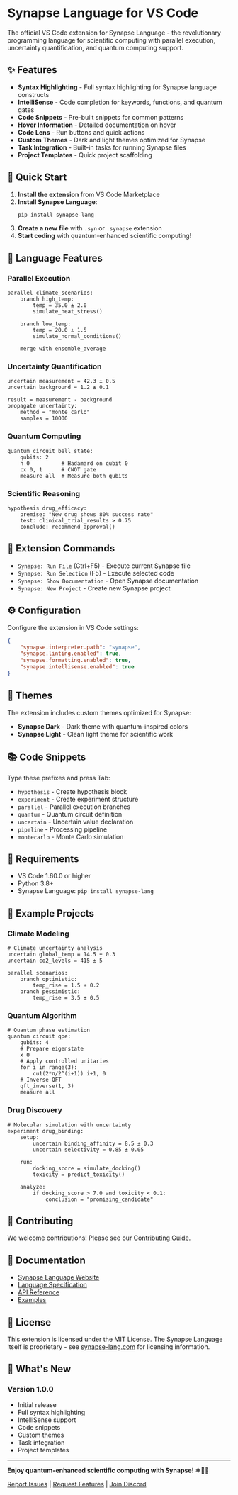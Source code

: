 # Synapse Language for VS Code

The official VS Code extension for Synapse Language - the revolutionary programming language for scientific computing with parallel execution, uncertainty quantification, and quantum computing support.

## ✨ Features

- **Syntax Highlighting** - Full syntax highlighting for Synapse language constructs
- **IntelliSense** - Code completion for keywords, functions, and quantum gates
- **Code Snippets** - Pre-built snippets for common patterns
- **Hover Information** - Detailed documentation on hover
- **Code Lens** - Run buttons and quick actions
- **Custom Themes** - Dark and light themes optimized for Synapse
- **Task Integration** - Built-in tasks for running Synapse files
- **Project Templates** - Quick project scaffolding

## 🚀 Quick Start

1. **Install the extension** from VS Code Marketplace
2. **Install Synapse Language**:
   ```bash
   pip install synapse-lang
   ```
3. **Create a new file** with `.syn` or `.synapse` extension
4. **Start coding** with quantum-enhanced scientific computing!

## 📝 Language Features

### Parallel Execution
```synapse
parallel climate_scenarios:
    branch high_temp:
        temp = 35.0 ± 2.0
        simulate_heat_stress()
    
    branch low_temp:
        temp = 20.0 ± 1.5
        simulate_normal_conditions()
    
    merge with ensemble_average
```

### Uncertainty Quantification
```synapse
uncertain measurement = 42.3 ± 0.5
uncertain background = 1.2 ± 0.1

result = measurement - background
propagate uncertainty:
    method = "monte_carlo"
    samples = 10000
```

### Quantum Computing
```synapse
quantum circuit bell_state:
    qubits: 2
    h 0          # Hadamard on qubit 0
    cx 0, 1      # CNOT gate
    measure all  # Measure both qubits
```

### Scientific Reasoning
```synapse
hypothesis drug_efficacy:
    premise: "New drug shows 80% success rate"
    test: clinical_trial_results > 0.75
    conclude: recommend_approval()
```

## 🎯 Extension Commands

- `Synapse: Run File` (Ctrl+F5) - Execute current Synapse file
- `Synapse: Run Selection` (F5) - Execute selected code
- `Synapse: Show Documentation` - Open Synapse documentation
- `Synapse: New Project` - Create new Synapse project

## ⚙️ Configuration

Configure the extension in VS Code settings:

```json
{
    "synapse.interpreter.path": "synapse",
    "synapse.linting.enabled": true,
    "synapse.formatting.enabled": true,
    "synapse.intellisense.enabled": true
}
```

## 🎨 Themes

The extension includes custom themes optimized for Synapse:

- **Synapse Dark** - Dark theme with quantum-inspired colors
- **Synapse Light** - Clean light theme for scientific work

## 📚 Code Snippets

Type these prefixes and press Tab:

- `hypothesis` - Create hypothesis block
- `experiment` - Create experiment structure  
- `parallel` - Parallel execution branches
- `quantum` - Quantum circuit definition
- `uncertain` - Uncertain value declaration
- `pipeline` - Processing pipeline
- `montecarlo` - Monte Carlo simulation

## 🔧 Requirements

- VS Code 1.60.0 or higher
- Python 3.8+
- Synapse Language: `pip install synapse-lang`

## 🌟 Example Projects

### Climate Modeling
```synapse
# Climate uncertainty analysis
uncertain global_temp = 14.5 ± 0.3
uncertain co2_levels = 415 ± 5

parallel scenarios:
    branch optimistic:
        temp_rise = 1.5 ± 0.2
    branch pessimistic:
        temp_rise = 3.5 ± 0.5
```

### Quantum Algorithm
```synapse
# Quantum phase estimation
quantum circuit qpe:
    qubits: 4
    # Prepare eigenstate
    x 0
    # Apply controlled unitaries
    for i in range(3):
        cu1(2*π/2^(i+1)) i+1, 0
    # Inverse QFT
    qft_inverse(1, 3)
    measure all
```

### Drug Discovery
```synapse
# Molecular simulation with uncertainty
experiment drug_binding:
    setup:
        uncertain binding_affinity = 8.5 ± 0.3
        uncertain selectivity = 0.85 ± 0.05
    
    run:
        docking_score = simulate_docking()
        toxicity = predict_toxicity()
    
    analyze:
        if docking_score > 7.0 and toxicity < 0.1:
            conclusion = "promising_candidate"
```

## 🤝 Contributing

We welcome contributions! Please see our [Contributing Guide](https://github.com/MichaelCrowe11/vscode-synapse-lang/blob/main/CONTRIBUTING.md).

## 📖 Documentation

- [Synapse Language Website](https://synapse-lang.com)
- [Language Specification](https://github.com/MichaelCrowe11/synapse-lang/blob/master/LANGUAGE_SPEC.md)
- [API Reference](https://github.com/MichaelCrowe11/synapse-lang#api-reference)
- [Examples](https://github.com/MichaelCrowe11/synapse-lang/tree/master/examples)

## 📄 License

This extension is licensed under the MIT License. The Synapse Language itself is proprietary - see [synapse-lang.com](https://synapse-lang.com) for licensing information.

## 🚀 What's New

### Version 1.0.0
- Initial release
- Full syntax highlighting
- IntelliSense support
- Code snippets
- Custom themes
- Task integration
- Project templates

---

**Enjoy quantum-enhanced scientific computing with Synapse! ⚛️🧠🌟**

[Report Issues](https://github.com/MichaelCrowe11/vscode-synapse-lang/issues) | [Request Features](https://github.com/MichaelCrowe11/vscode-synapse-lang/issues) | [Join Discord](https://discord.gg/synapse-lang)